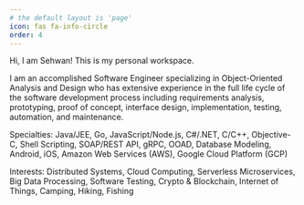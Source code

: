 ```yaml
---
# the default layout is 'page'
icon: fas fa-info-circle
order: 4
---
```


Hi, I am Sehwan! This is my personal workspace.

I am an accomplished Software Engineer specializing in Object-Oriented Analysis and Design
who has extensive experience in the full life cycle of the software development process
including requirements analysis, prototyping, proof of concept, interface design,
implementation, testing, automation, and maintenance.

Specialties:
Java/JEE, Go, JavaScript/Node.js, C#/.NET, C/C++, Objective-C, Shell Scripting,
SOAP/REST API, gRPC, OOAD, Database Modeling, Android, iOS, Amazon Web Services (AWS),
Google Cloud Platform (GCP)

Interests:
Distributed Systems, Cloud Computing, Serverless Microservices, Big Data Processing,
Software Testing, Crypto & Blockchain, Internet of Things, Camping, Hiking, Fishing
